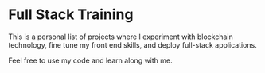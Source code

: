 # Full Stack Training
This is a personal list of projects where I experiment with blockchain technology, fine tune my front end skills, and deploy full-stack applications.

Feel free to use my code and learn along with me.